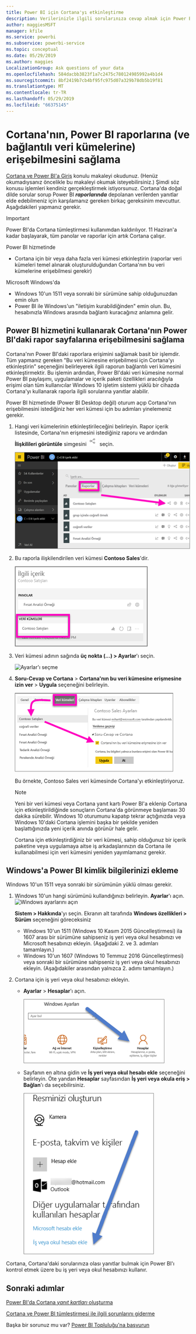 ```yaml
---
title: Power BI için Cortana'yı etkinleştirme
description: Verilerinizle ilgili sorularınıza cevap almak için Power BI ile Cortana'yı kullanın. Her bir Power BI veri kümesi için Cortana'yı etkinleştirin ve Cortana'nın, Windows cihazlarından veri kümelerinize erişebilmesini sağlayın.
author: maggiesMSFT
manager: kfile
ms.service: powerbi
ms.subservice: powerbi-service
ms.topic: conceptual
ms.date: 05/29/2019
ms.author: maggies
LocalizationGroup: Ask questions of your data
ms.openlocfilehash: 584dacbb3823f1a7c2475c780124985992a4b1d4
ms.sourcegitcommit: 8bf2419b7cb4bf95fc975d07a329b78db5b19f81
ms.translationtype: MT
ms.contentlocale: tr-TR
ms.lasthandoff: 05/29/2019
ms.locfileid: "66375145"
---
```

# <a name="enable-cortana-to-access-power-bi-reports-and-their-underlying-datasets"></a>Cortana'nın, Power BI raporlarına (ve bağlantılı veri kümelerine) erişebilmesini sağlama
[Cortana ve Power BI'a Giriş](service-cortana-intro.md) konulu makaleyi okudunuz. (Henüz okumadıysanız öncelikle bu makaleyi okumak isteyebilirsiniz.) Şimdi söz konusu işlemleri kendiniz gerçekleştirmek istiyorsunuz.  Cortana'da doğal dilde sorular sorup Power BI ***raporlarında*** depolanan verilerden yanıtlar elde edebilmeniz için karşılamanız gereken birkaç gereksinim mevcuttur. Aşağıdakileri yapmanız gerekir.

> [!IMPORTANT]
> Power BI'da Cortana tümleştirmesi kullanımdan kaldırılıyor. 11 Haziran'a kadar başlayarak, tüm panolar ve raporlar için artık Cortana çalışır.

Power BI hizmetinde

* Cortana için bir veya daha fazla veri kümesi etkinleştirin (raporlar veri kümeleri temel alınarak oluşturulduğundan Cortana'nın bu veri kümelerine erişebilmesi gerekir)

Microsoft Windows'da

* Windows 10'un 1511 veya sonraki bir sürümüne sahip olduğunuzdan emin olun
* Power BI ile Windows'un "iletişim kurabildiğinden" emin olun. Bu, hesabınızla Windows arasında bağlantı kuracağınız anlamına gelir.

## <a name="use-power-bi-service-to-enable-cortana-to-access-report-pages-in-power-bi"></a>Power BI hizmetini kullanarak Cortana'nın Power BI'daki rapor sayfalarına erişebilmesini sağlama
Cortana'nın Power BI'daki raporlara erişimini sağlamak basit bir işlemdir.  Tüm yapmanız gereken "Bu veri kümesine erişebilmesi için Cortana'yı etkinleştirin" seçeneğini belirleyerek ilgili raporun bağlantılı veri kümesini etkinleştirmektir. Bu işlemin ardından, Power BI'daki veri kümesine normal Power BI paylaşımı, uygulamalar ve içerik paketi özellikleri aracılığıyla erişimi olan tüm kullanıcılar Windows 10 işletim sistemi yüklü bir cihazda Cortana'yı kullanarak raporla ilgili sorularına yanıtlar alabilir.

Power BI hizmetinde (Power BI Desktop değil) oturum açıp Cortana'nın erişebilmesini istediğiniz her veri kümesi için bu adımları yinelemeniz gerekir.

1. Hangi veri kümelerinin etkinleştirileceğini belirleyin. Rapor içerik listesinde, Cortana'nın erişmesini istediğiniz raporu ve ardından **İlişkilileri görüntüle** simgesini ![](media/service-cortana-enable/power-bi-cortana-view-related-icon.png) seçin.
   
    ![İlişkili içerikleri görüntüleme](media/service-cortana-enable/power-bi-view-related.png)
2. Bu raporla ilişkilendirilen veri kümesi **Contoso Sales**'dir.
   
    ![Contoso Sales veri kümesi](media/service-cortana-enable/power-bi-identify-dataset.png)
3. Veri kümesi adının sağında **üç nokta (...) > Ayarlar**'ı seçin.  
   
    ![Ayarlar'ı seçme](media/service-cortana-enable/power-bi-settings-cortana.png)
4. **Soru-Cevap ve Cortana** > **Cortana'nın bu veri kümesine erişmesine izin ver** > **Uygula** seçeneğini belirleyin.
   
   ![Cortana veri kümesi erişimi](media/service-cortana-enable/power-bi-cortana-enable-new.png)
   
   Bu örnekte, Contoso Sales veri kümesinde Cortana'yı etkinleştiriyoruz.
   
   > [!NOTE]
   > Yeni bir veri kümesi veya Cortana yanıt kartı Power BI'a eklenip Cortana için etkinleştirildiğinde sonuçların Cortana'da görünmeye başlaması 30 dakika sürebilir. Windows 10 oturumunu kapatıp tekrar açtığınızda veya Windows 10'daki Cortana işlemini başka bir şekilde yeniden başlattığınızda yeni içerik anında görünür hale gelir.
   > 
   > Cortana için etkinleştirdiğiniz bir veri kümesi, sahip olduğunuz bir içerik paketine veya uygulamaya aitse iş arkadaşlarınızın da Cortana ile kullanabilmesi için veri kümesini yeniden yayımlamanız gerekir.
   > 
   > 

## <a name="add-your-power-bi-credentials-to-windows"></a>Windows'a Power BI kimlik bilgilerinizi ekleme
Windows 10'un 1511 veya sonraki bir sürümünün yüklü olması gerekir.

1. Windows 10'un hangi sürümünü kullandığınızı belirleyin. **Ayarlar**'ı açın.
    ![Windows ayarlarını açın](media/service-cortana-enable/power-bi-cortana-windows.png)

    **Sistem > Hakkında**'yı seçin. Ekranın alt tarafında **Windows özellikleri > Sürüm** seçeneğini göreceksiniz

   * Windows 10'un 1511 (Windows 10 Kasım 2015 Güncelleştirmesi) ila 1607 arası bir sürümüne sahipseniz iş yeri veya okul hesabınızı ve Microsoft hesabınızı ekleyin. (Aşağıdaki 2. ve 3. adımları tamamlayın.)
   * Windows 10'un 1607 (Windows 10 Temmuz 2016 Güncelleştirmesi) veya sonraki bir sürümüne sahipseniz iş yeri veya okul hesabınızı ekleyin. (Aşağıdakiler arasından yalnızca 2. adımı tamamlayın.)
1. Cortana için iş yeri veya okul hesabınızı ekleyin.
   
   * **Ayarlar** > **Hesaplar**'ı açın.
     
       ![Ayarlar - Hesaplar](media/service-cortana-enable/power-bi-windows-accounts.png)
   * Sayfanın en altına gidin ve **İş yeri veya okul hesabı ekle** seçeneğini belirleyin. Öte yandan **Hesaplar** sayfasından **İş yeri veya okula eriş > Bağlan**'ı da seçebilirsiniz.
     
     ![İş yeri hesabı ekleme](media/service-cortana-enable/power-bi-add-work-account2.png)

Cortana, Cortana'daki sorularınıza olası yanıtlar bulmak için Power BI'ı kontrol etmek üzere bu iş yeri veya okul hesabınızı kullanır.

## <a name="next-steps"></a>Sonraki adımlar
[Power BI'da Cortana *yanıt kartları* oluşturma](service-cortana-answer-cards.md)

[Cortana ve Power BI tümleştirmesi ile ilgili sorunlarını giderme](service-cortana-troubleshoot.md)

Başka bir sorunuz mu var? [Power BI Topluluğu'na başvurun](http://community.powerbi.com/)


